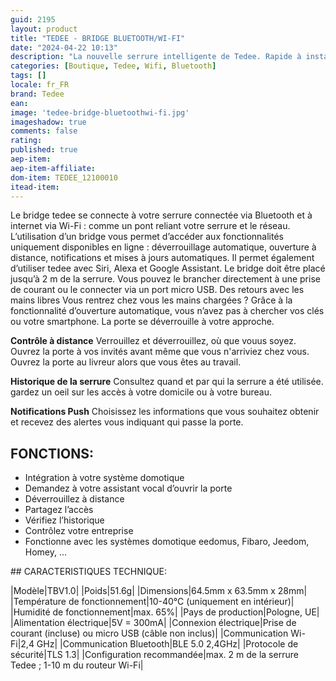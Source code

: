 ```yaml
---
guid: 2195
layout: product 
title: "TEDEE - BRIDGE BLUETOOTH/WI-FI"
date: "2024-04-22 10:13"
description: "La nouvelle serrure intelligente de Tedee. Rapide à installer. Facile à aimer. Modèle gris."
categories: [Boutique, Tedee, Wifi, Bluetooth]
tags: []
locale: fr_FR
brand: Tedee
ean: 
image: 'tedee-bridge-bluetoothwi-fi.jpg'
imageshadow: true
comments: false
rating:  
published: true
aep-item: 
aep-item-affiliate: 
dom-item: TEDEE_12100010
itead-item: 
---
```


Le bridge tedee se connecte à votre serrure connectée via Bluetooth et à internet via Wi-Fi : comme un pont reliant votre serrure et le réseau.
L’utilisation d’un bridge vous permet d’accéder aux fonctionnalités uniquement disponibles en ligne : déverrouillage automatique, ouverture à distance, notifications et mises à jours automatiques.
Il permet également d’utiliser tedee avec Siri, Alexa et Google Assistant.
Le bridge doit être placé jusqu’à 2 m de la serrure. Vous pouvez le brancher directement à une prise de courant ou le connecter via un port micro USB.
Des retours avec les mains libres
Vous rentrez chez vous les mains chargées ? Grâce à la fonctionnalité d’ouverture automatique, vous n’avez pas à chercher vos clés ou votre smartphone. La porte se déverrouille à votre approche.

**Contrôle à distance**
Verrouillez et déverrouillez, où que vouus soyez. Ouvrez la porte à vos invités avant même que vous n'arriviez chez vous. Ouvrez la porte au livreur alors que vous êtes au travail.

**Historique de la serrure**
Consultez quand et par qui la serrure a été utilisée. gardez un oeil sur les accès à votre domicile ou à votre bureau.

**Notifications Push**
Choisissez les informations que vous souhaitez obtenir et recevez des alertes vous indiquant qui passe la porte.

## FONCTIONS:

- Intégration à votre système domotique
- Demandez à votre assistant vocal d’ouvrir la porte
- Déverrouillez à distance
- Partagez l’accès
- Vérifiez l’historique
- Contrôlez votre entreprise
- Fonctionne avec les systèmes domotique eedomus, Fibaro, Jeedom, Homey, ...
 
## CARACTERISTIQUES TECHNIQUE:

|Modèle|TBV1.0|
|Poids|51.6g|
|Dimensions|64.5mm x 63.5mm x 28mm|
|Température de fonctionnement|10-40°C (uniquement en intérieur)|
|Humidité de fonctionnement|max. 65%|
|Pays de production|Pologne, UE|
|Alimentation électrique|5V = 300mA|
|Connexion électrique|Prise de courant (incluse) ou micro USB (câble non inclus)|
|Communication Wi-Fi|2,4 GHz|
|Communication Bluetooth|BLE 5.0 2,4GHz|
|Protocole de sécurité|TLS 1.3|
|Configuration recommandée|max. 2 m de la serrure Tedee ; 1-10 m du routeur Wi-Fi|
